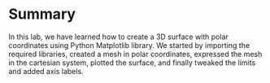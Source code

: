 # Summary

In this lab, we have learned how to create a 3D surface with polar coordinates using Python Matplotlib library. We started by importing the required libraries, created a mesh in polar coordinates, expressed the mesh in the cartesian system, plotted the surface, and finally tweaked the limits and added axis labels.
